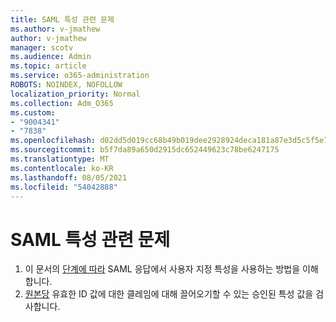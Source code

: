 ```yaml
---
title: SAML 특성 관련 문제
ms.author: v-jmathew
author: v-jmathew
manager: scotv
ms.audience: Admin
ms.topic: article
ms.service: o365-administration
ROBOTS: NOINDEX, NOFOLLOW
localization_priority: Normal
ms.collection: Adm_O365
ms.custom:
- "9004341"
- "7838"
ms.openlocfilehash: d02dd5d019cc68b49b019dee2928924deca181a87e3d5c5f5e7689a8eb5664e2
ms.sourcegitcommit: b5f7da89a650d2915dc652449623c78be6247175
ms.translationtype: MT
ms.contentlocale: ko-KR
ms.lasthandoff: 08/05/2021
ms.locfileid: "54042888"
---
```

# <a name="issues-with-saml-attributes"></a>SAML 특성 관련 문제

1. 이 문서의 [단계에 따라](https://docs.microsoft.com/answers/questions/99054/how-to-use-custom-attributes-in-saml-response.html) SAML 응답에서 사용자 지정 특성을 사용하는 방법을 이해합니다.
2. [원본당](https://docs.microsoft.com/azure/active-directory/develop/active-directory-claims-mapping#table-3-valid-id-values-per-source) 유효한 ID 값에 대한 클레임에 대해 끌어오기할 수 있는 승인된 특성 값을 검사합니다.
